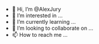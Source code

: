 - 👋 Hi, I’m @AlexJury
- 👀 I’m interested in ...
- 🌱 I’m currently learning ...
- 💞️ I’m looking to collaborate on ...
- 📫 How to reach me ...

<!---
AlexJury/AlexJury is a ✨ special ✨ repository because its `README.md` (this file) appears on your GitHub profile.
You can click the Preview link to take a look at your changes.
--->
